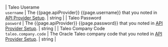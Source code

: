 | Taleo Userame</br>`username` | The {{page.apiProvider}} {{page.username}} that you noted in [API Provider Setup](setup.html). |  string |
| Taleo Password</br>`pasword` | The {{page.apiProvider}} {{page.password}} that you noted in [API Provider Setup](setup.html). |  string |
| Taleo Company Code</br>`taleo.company.code` | The Oracle Taleo company code that you noted in [API Provider Setup](setup.html). |  string |